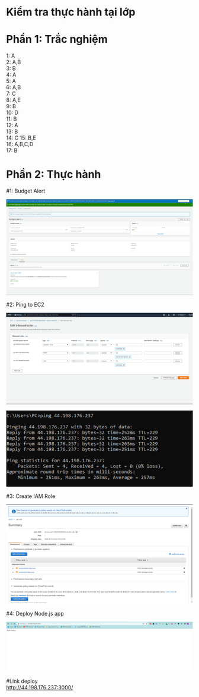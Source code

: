 # Kiểm tra thực hành tại lớp

# Phần 1: Trắc nghiệm

1: A  
2: A,B  
3: B  
4: A  
5: A  
6: A,B  
7: C  
8: A,E  
9: B  
10: D  
11: B  
12: A  
13: B  
14: C
15: B,E  
16: A,B,C,D  
17: B

# Phần 2: Thực hành

#1: Budget Alert

![Alt](Practice/budget-alert.png)

#2: Ping to EC2

![Alt](Practice/ping-to-ec2.png)

![Alt](Practice/ping-ec2.png)

#3: Create IAM Role

![Alt](Practice/iam-role.png)

#4: Deploy Node.js app

![Alt](Practice/node-js.png)

#Link deploy  
http://44.198.176.237:3000/
